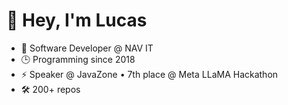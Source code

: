 # 👋 Hey, I'm Lucas

- 🧠 Software Developer @ NAV IT
- 🕒 Programming since 2018
- ⚡ Speaker @ JavaZone • 7th place @ Meta LLaMA Hackathon
- 🛠️ 200+ repos
